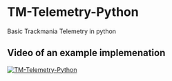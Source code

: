 # TM-Telemetry-Python
 Basic Trackmania Telemetry in python

## Video of an example implemenation
[![TM-Telemetry-Python](https://res.cloudinary.com/marcomontalbano/image/upload/v1592434085/video_to_markdown/images/youtube--IAtTYT0k6Ao-c05b58ac6eb4c4700831b2b3070cd403.jpg)](https://youtu.be/IAtTYT0k6Ao "TM-Telemetry-Python")

